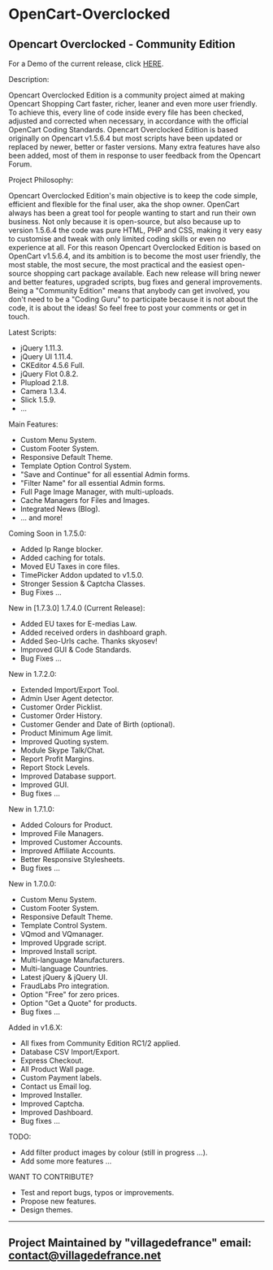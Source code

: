 OpenCart-Overclocked
====================

Opencart Overclocked - Community Edition
-----------------------------------------

For a Demo of the current release, click <a href="http://villagedefrance.net/demonstration" title="Demo">HERE</a>.

Description:

Opencart Overclocked Edition is a community project aimed at making Opencart Shopping Cart faster, richer, leaner and even more user friendly. 
To achieve this, every line of code inside every file has been checked, adjusted and corrected when necessary, in accordance with the official OpenCart Coding Standards. 
Opencart Overclocked Edition is based originally on Opencart v1.5.6.4 but most scripts have been updated or replaced by newer, better or faster versions. 
Many extra features have also been added, most of them in response to user feedback from the Opencart Forum.

Project Philosophy:

Opencart Overclocked Edition's main objective is to keep the code simple, efficient and flexible for the final user, aka the shop owner. 
OpenCart always has been a great tool for people wanting to start and run their own business. Not only because it is open-source, but also because up to version 1.5.6.4 the code was pure HTML, PHP and CSS, making it very easy to customise and tweak with only limited coding skills or even no experience at all.
For this reason Opencart Overclocked Edition is based on OpenCart v1.5.6.4, and its ambition is to become the most user friendly, the most stable, the most secure, the most practical and the easiest open-source shopping cart package available.
Each new release will bring newer and better features, upgraded scripts, bug fixes and general improvements. Being a "Community Edition" means that anybody can get involved, you don't need to be a "Coding Guru" to participate because it is not about the code, it is about the ideas!
So feel free to post your comments or get in touch.

Latest Scripts:
- jQuery 1.11.3.
- jQuery UI 1.11.4.
- CKEditor 4.5.6 Full.
- jQuery Flot 0.8.2.
- Plupload 2.1.8.
- Camera 1.3.4.
- Slick 1.5.9.
- ...

Main Features:
- Custom Menu System.
- Custom Footer System.
- Responsive Default Theme.
- Template Option Control System.
- "Save and Continue" for all essential Admin forms.
- "Filter Name" for all essential Admin forms.
- Full Page Image Manager, with multi-uploads.
- Cache Managers for Files and Images.
- Integrated News (Blog).
- ... and more!

Coming Soon in 1.7.5.0:
- Added Ip Range blocker.
- Added caching for totals.
- Moved EU Taxes in core files.
- TimePicker Addon updated to v1.5.0.
- Stronger Session & Captcha Classes.
- Bug Fixes ...

New in [1.7.3.0] 1.7.4.0 (Current Release):
- Added EU taxes for E-medias Law.
- Added received orders in dashboard graph.
- Added Seo-Urls cache. Thanks skyosev!
- Improved GUI & Code Standards.
- Bug Fixes ...

New in 1.7.2.0:
- Extended Import/Export Tool.
- Admin User Agent detector.
- Customer Order Picklist.
- Customer Order History.
- Customer Gender and Date of Birth (optional).
- Product Minimum Age limit.
- Improved Quoting system.
- Module Skype Talk/Chat.
- Report Profit Margins.
- Report Stock Levels.
- Improved Database support.
- Improved GUI.
- Bug fixes ...

New in 1.7.1.0:
- Added Colours for Product.
- Improved File Managers.
- Improved Customer Accounts.
- Improved Affiliate Accounts.
- Better Responsive Stylesheets.
- Bug fixes ...

New in 1.7.0.0:
- Custom Menu System.
- Custom Footer System.
- Responsive Default Theme.
- Template Control System.
- VQmod and VQmanager.
- Improved Upgrade script.
- Improved Install script.
- Multi-language Manufacturers.
- Multi-language Countries.
- Latest jQuery & jQuery UI.
- FraudLabs Pro integration.
- Option "Free" for zero prices.
- Option "Get a Quote" for products.
- Bug fixes ...

Added in v1.6.X:
- All fixes from Community Edition RC1/2 applied.
- Database CSV Import/Export.
- Express Checkout.
- All Product Wall page.
- Custom Payment labels.
- Contact us Email log.
- Improved Installer.
- Improved Captcha.
- Improved Dashboard.
- Bug fixes ...


TODO:
- Add filter product images by colour (still in progress ...).
- Add some more features ...

WANT TO CONTRIBUTE?
- Test and report bugs, typos or improvements.
- Propose new features.
- Design themes.


-------------------------------------------
Project Maintained by "villagedefrance"
email: contact@villagedefrance.net
-------------------------------------------
